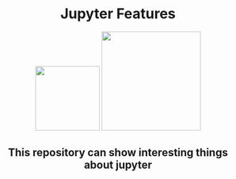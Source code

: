 <h1 align="center">Jupyter Features</h1>
<p align="center">
    <img src="https://upload.wikimedia.org/wikipedia/commons/thumb/3/38/Jupyter_logo.svg/1200px-Jupyter_logo.svg.png" width="130px">
    <img src="https://miro.medium.com/max/256/0*ffbATxpDRokOBXzE.png" width="200px">
</p>

<h2 align="center">
    This repository can show interesting things about jupyter
</h2>

